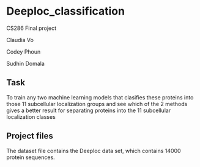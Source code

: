 # Deeploc_classification
CS286 Final project

Claudia Vo

Codey Phoun

Sudhin Domala

## Task 
To train any two machine learning models that clasifies these proteins into those 11 subcellular localization groups and see which of the 2 methods gives a better result for separating proteins into the 11 subcellular localization classes

## Project files
The dataset file contains the Deeploc data set, which contains 14000 protein sequences. 

